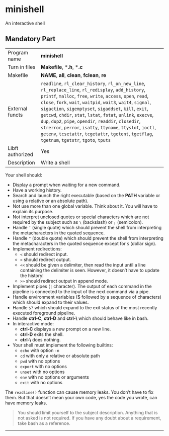 # minishell
An interactive shell

## Mandatory Part
|	|	|
----|----
Program name | **minishell**
Turn in files | **Makefile**, ***.h**, ***.c**
Makefile | **NAME**, **all**, **clean**, **fclean**, **re**
External functs | `readline`, `rl_clear_history`, `rl_on_new_line`, `rl_replace_line`, `rl_redisplay`, `add_history`, `printf`, `malloc`, `free`, `write`, `access`, `open`, `read`, `close`, `fork`, `wait`, `waitpid`, `wait3`, `wait4`, `signal`, `sigaction`, `sigemptyset`, `sigaddset`, `kill`, `exit`, `getcwd`, `chdir`, `stat`, `lstat`, `fstat`, `unlink`, `execve`, `dup`, `dup2`, `pipe`, `opendir`, `readdir`, `closedir`, `strerror`, `perror`, `isatty`, `ttyname`, `ttyslot`, `ioctl`, `getenv`, `tcsetattr`, `tcgetattr`, `tgetent`, `tgetflag`, `tgetnum`, `tgetstr`, `tgoto`, `tputs`
Libft authorized | Yes
Description | Write a shell

Your shell should:
- Display a prompt when waiting for a new command.
- Have a working history.
- Search and launch the right executable (based on the **PATH** variable or using a relative or an absolute path).
- Not use more than one global variable. Think about it. You will have to explain its purpose.
- Not interpret unclosed quotes or special characters which are not required by the subject such as `\` (backslash) or `;` (semicolon).
- Handle `’` (single quote) which should prevent the shell from interpreting the metacharacters in the quoted sequence.
- Handle `"` (double quote) which should prevent the shell from interpreting the metacharacters in the quoted sequence except for `$` (dollar sign).
- Implement redirections:
	- `<` should redirect input.
	- `>` should redirect output.
	- `<<` should be given a delimiter, then read the input until a line containing the delimiter is seen. However, it doesn’t have to update the history!
	- `>>` should redirect output in append mode.
- Implement pipes (`|` character). The output of each command in the pipeline is connected to the input of the next command via a pipe.
- Handle environment variables ($ followed by a sequence of characters) which should expand to their values.
- Handle `$?` which should expand to the exit status of the most recently executed foreground pipeline.
- Handle **ctrl-C**, **ctrl-D** and **ctrl-\\** which should behave like in bash.
- In interactive mode:
	- **ctrl-C** displays a new prompt on a new line.
	- **ctrl-D** exits the shell.
	- **ctrl-\\** does nothing.
- Your shell must implement the following builtins:
	- `echo` with option `-n`
	- `cd` with only a relative or absolute path
	- `pwd` with no options
	- `export` with no options
	- `unset` with no options
	- `env` with no options or arguments
	- `exit` with no options

The `readline()` function can cause memory leaks. You don’t have to fix them. But that doesn’t mean your own code, yes the code you wrote, can have memory leaks.

> You should limit yourself to the subject description. Anything that is not asked is not required. If you have any doubt about a requirement, take bash as a reference.

---
